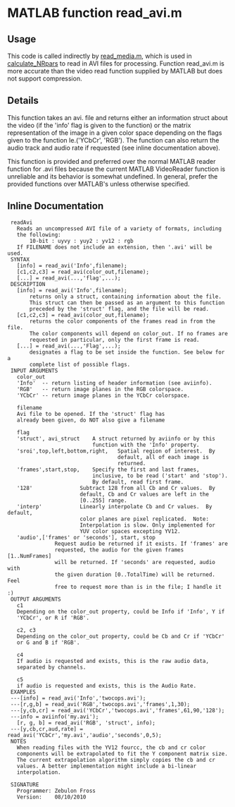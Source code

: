 # MATLAB function read_avi.m


## Usage

This code is called indirectly by [read_media.m](ReadMedia.md), which is used in [calculate_NRpars](CalculateNRpars.md) to read in AVI files for processing.
Function read_avi.m is more accurate than the video read function supplied by MATLAB but does not support compression. 

## Details

This function takes an avi. file and returns either an information struct about the video (if the 'info' flag is given to the function) or the matrix representation of the image in a given color space depending on the flags given to the function Ie.('YCbCr', 'RGB'). The function can also return the audio track and audio rate if requested (see inline documentation above).

This function is provided and preferred over the normal MATLAB reader function for .avi files because the current MATLAB VideoReader function is unreliable and its behavior is somewhat undefined. In general, prefer the provided functions over MATLAB's unless otherwise specified.


## Inline Documentation
```text
 readAvi
   Reads an uncompressed AVI file of a variety of formats, including
   the following:
       10-bit : uyvy : yuy2 : yv12 : rgb
   If FILENAME does not include an extension, then '.avi' will be used.
 SYNTAX
   [info] = read_avi('Info',filename);
   [c1,c2,c3] = read_avi(color_out,filename);
   [...] = read_avi(...,'flag',...);
 DESCRIPTION
   [info] = read_avi('Info',filename);
       returns only a struct, containing information about the file.
       This struct can then be passed as an argument to this function
       preceded by the 'struct' flag, and the file will be read.
   [c1,c2,c3] = read_avi(color_out,filename);
       returns the color components of the frames read in from the file.
       The color components will depend on color_out. If no frames are
       requested in particular, only the first frame is read.
   [...] = read_avi(...,'Flag',...);
       designates a flag to be set inside the function. See below for a
       complete list of possible flags.
 INPUT ARGUMENTS
   color_out 
   'Info'  -- return listing of header information (see aviinfo).
   'RGB'   -- return image planes in the RGB colorspace.
   'YCbCr' -- return image planes in the YCbCr colorspace.

   filename 
   Avi file to be opened. If the 'struct' flag has
   already been given, do NOT also give a filename

   flag 
   'struct', avi_struct    A struct returned by aviinfo or by this
                           function with the 'Info' property.
   'sroi',top,left,bottom,right,   Spatial region of interest.  By
                                   default, all of each image is
                                   returned.
   'frames',start,stop,    Specify the first and last frames,
                           inclusive, to be read ('start' and 'stop').
                           By default, read first frame.
   '128'               Subtract 128 from all Cb and Cr values.  By
                       default, Cb and Cr values are left in the
                       [0..255] range.
   'interp'            Linearly interpolate Cb and Cr values.  By default,
                       color planes are pixel replicated.  Note:
                       Interpolation is slow. Only implemented for
                       YUV color spaces excepting YV12.
   'audio',['frames' or 'seconds'], start, stop
               Request audio be returned if it exists. If 'frames' are
               requested, the audio for the given frames [1..NumFrames]
               will be returned. If 'seconds' are requested, audio with
               the given duration [0..TotalTime) will be returned. Feel
               free to request more than is in the file; I handle it :)
 OUTPUT ARGUMENTS
   c1 
   Depending on the color_out property, could be Info if 'Info', Y if
   'YCbCr', or R if 'RGB'.

   c2, c3 
   Depending on the color_out property, could be Cb and Cr if 'YCbCr'
   or G and B if 'RGB'.

   c4 
   If audio is requested and exists, this is the raw audio data,
   separated by channels.

   c5 
   if audio is requested and exists, this is the Audio Rate.
 EXAMPLES
 ---[info] = read_avi('Info','twocops.avi');
 ---[r,g,b] = read_avi('RGB','twocops.avi','frames',1,30);
 ---[y,cb,cr] = read_avi('YCbCr','twocops.avi','frames',61,90,'128');
 ---info = aviinfo('my.avi');
   [r, g, b] = read_avi('RGB', 'struct', info);
 ---[y,cb,cr,aud,rate] = read_avi('YCbCr','my.avi','audio','seconds',0,5);
 NOTES
   When reading files with the YV12 fourcc, the cb and cr color
   components will be extrapolated to fit the Y component matrix size.
   The current extrapolation algorithm simply copies the cb and cr
   values. A better implementation might include a bi-linear
   interpolation.

 SIGNATURE
   Programmer: Zebulon Fross
   Version:    08/10/2010

```

